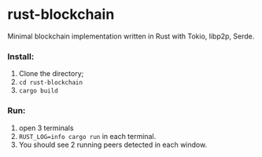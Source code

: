 # rust-blockchain
Minimal blockchain implementation written in Rust with Tokio, libp2p, Serde.

### Install:

1) Clone the directory;
2) ``cd rust-blockchain``
3) ``cargo build``

### Run:
1) open 3 terminals
2) ``RUST_LOG=info cargo run`` in each terminal.
3) You should see 2 running peers detected in each window.


